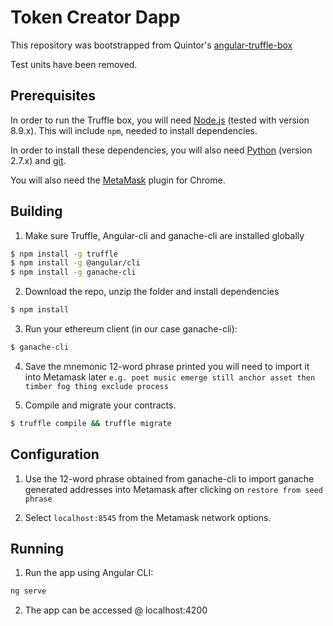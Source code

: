 # Token Creator Dapp

This repository was bootstrapped from Quintor's [angular-truffle-box](https://github.com/Quintor/angular-truffle-box)

Test units have been removed.

## Prerequisites

In order to run the Truffle box, you will need [Node.js](https://nodejs.org) (tested with version 8.9.x). This will include `npm`, needed to install dependencies.

In order to install these dependencies, you will also need [Python](https://www.python.org) (version 2.7.x) and
[git](https://git-scm.com/downloads).

You will also need the [MetaMask](https://metamask.io/) plugin for Chrome.

## Building

1. Make sure Truffle, Angular-cli and ganache-cli are installed globally
  ```bash
  $ npm install -g truffle
  $ npm install -g @angular/cli
  $ npm install -g ganache-cli
  ```

2. Download the repo, unzip the folder and install dependencies
  ```bash
  $ npm install
  ```

3. Run your ethereum client (in our case ganache-cli):
  ```bash
  $ ganache-cli
  ```
4. Save the mnemonic 12-word phrase printed you will need to import it into Metamask later
  `e.g. poet music emerge still anchor asset then timber fog thing exclude process`

5. Compile and migrate your contracts.
  ```bash
  $ truffle compile && truffle migrate
  ```

## Configuration

1. Use the 12-word phrase obtained from ganache-cli to import ganache generated addresses into Metamask after clicking on
  `restore from seed phrase`

3. Select `localhost:8545` from the Metamask network options.


## Running

1. Run the app using Angular CLI:
  ```bash
  ng serve
  ```

2. The app can be accessed @ localhost:4200
